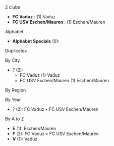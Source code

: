 2 clubs

- **FC Vaduz** : (1) Vaduz
- **FC USV Eschen/Mauren** : (1) Eschen/Mauren




Alphabet

- **Alphabet Specials** (0): 




Duplicates





By City

- ? (2): 
  - FC Vaduz  (1) Vaduz
  - FC USV Eschen/Mauren  (1) Eschen/Mauren




By Region





By Year

- ? (2):   FC Vaduz • FC USV Eschen/Mauren






By A to Z

- **E** (1): Eschen/Mauren
- **F** (2): FC Vaduz • FC USV Eschen/Mauren
- **V** (1): Vaduz




